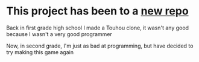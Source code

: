 # This project has been to a [new repo](https://github.com/Zer0xCzk/TooHoo)

Back in first grade high school I made a Touhou clone, it wasn't any good because I wasn't a very good programmer

Now, in second grade, I'm just as bad at programming, but have decided to try making this game again
